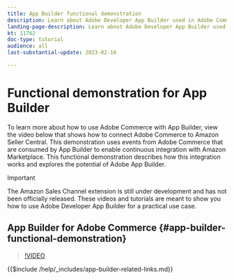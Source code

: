```yaml
---
title: App Builder functional demonstration
description: Learn about Adobe Developer App Builder used in Adobe Commerce with a technical demonstration
landing-page-description: Learn about Adobe Developer App Builder used in Adobe Commerce with a technical demonstration
kt: 11762
doc-type: tutorial
audience: all
last-substantial-update: 2023-02-16

---
```


# Functional demonstration for App Builder

To learn more about how to use Adobe Commerce with App Builder, view the video below that shows how to connect Adobe Commerce to Amazon Seller Central. This demonstration uses events from Adobe Commerce that are consumed by App Builder to enable continuous integration with Amazon Marketplace. This functional demonstration describes how this integration works and explores the potential of Adobe App Builder.

>[!IMPORTANT]
>
>The Amazon Sales Channel extension is still under development and has not been officially released.  These videos and tutorials are meant to show you how to use Adobe Developer App Builder for a practical use case.

## App Builder for Adobe Commerce {#app-builder-functional-demonstration}

>[!VIDEO](https://video.tv.adobe.com/v/3413502)

{{$include /help/_includes/app-builder-related-links.md}}
